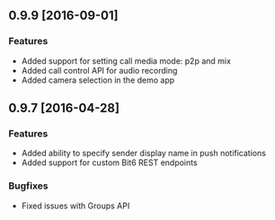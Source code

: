 ## 0.9.9 [2016-09-01]

### Features

- Added support for setting call media mode: p2p and mix
- Added call control API for audio recording
- Added camera selection in the demo app


## 0.9.7 [2016-04-28]

### Features

- Added ability to specify sender display name in push notifications
- Added support for custom Bit6 REST endpoints

### Bugfixes

- Fixed issues with Groups API
